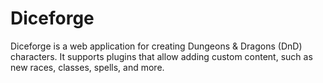 # Diceforge

Diceforge is a web application for creating Dungeons & Dragons (DnD) characters. It supports plugins that allow adding custom content, such as new races, classes, spells, and more.